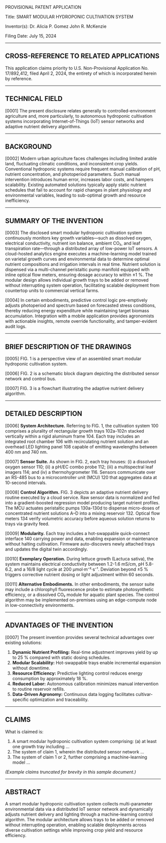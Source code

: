PROVISIONAL PATENT APPLICATION

Title: SMART MODULAR HYDROPONIC CULTIVATION SYSTEM

Inventor(s): Dr. Alicia P. Gomez
John R. McKenzie

Filing Date: July 15, 2024

---

## CROSS-REFERENCE TO RELATED APPLICATIONS

This application claims priority to U.S. Non-Provisional Application No. 17/892,412, filed April 2, 2024, the entirety of which is incorporated herein by reference.

---

## TECHNICAL FIELD

[0001] The present disclosure relates generally to controlled-environment agriculture and, more particularly, to autonomous hydroponic cultivation systems incorporating Internet-of-Things (IoT) sensor networks and adaptive nutrient delivery algorithms.

---

## BACKGROUND

[0002] Modern urban agriculture faces challenges including limited arable land, fluctuating climatic conditions, and inconsistent crop yields. Conventional hydroponic systems require frequent manual calibration of pH, nutrient concentration, and photoperiod parameters. Such manual intervention introduces human error, increases labor costs, and hampers scalability. Existing automated solutions typically apply static nutrient schedules that fail to account for rapid changes in plant physiology and environmental variables, leading to sub-optimal growth and resource inefficiency.

---

## SUMMARY OF THE INVENTION

[0003] The disclosed smart modular hydroponic cultivation system continuously monitors key growth variables—such as dissolved oxygen, electrical conductivity, nutrient ion balance, ambient CO₂, and leaf transpiration rate—through a distributed array of low-power IoT sensors. A cloud-hosted analytics engine executes a machine-learning model trained on varietal growth curves and environmental data to determine optimal nutrient compositions and irrigation intervals in real time. Nutrient solution is dispensed via a multi-channel peristaltic pump manifold equipped with inline optical flow meters, ensuring dosage accuracy to within ±1 %. The modular design allows individual growth trays to be added or removed without interrupting system operation, facilitating scalable deployment from countertop units to commercial vertical farms.

[0004] In certain embodiments, predictive control logic pre-emptively adjusts photoperiod and spectrum based on forecasted stress conditions, thereby reducing energy expenditure while maintaining target biomass accumulation. Integration with a mobile application provides agronomists with actionable insights, remote override functionality, and tamper-evident audit logs.

---

## BRIEF DESCRIPTION OF THE DRAWINGS

[0005] FIG. 1 is a perspective view of an assembled smart modular hydroponic cultivation system.

[0006] FIG. 2 is a schematic block diagram depicting the distributed sensor network and control bus.

[0007] FIG. 3 is a flowchart illustrating the adaptive nutrient delivery algorithm.

---

## DETAILED DESCRIPTION

[0006] **System Architecture.** Referring to FIG. 1, the cultivation system 100 comprises a plurality of rectangular growth trays 102a-102n stacked vertically within a rigid aluminum frame 104. Each tray includes an integrated root chamber 106 with recirculating nutrient solution and an overhead LED lighting panel 108 capable of emitting wavelengths between 400 nm and 740 nm.

[0007] **Sensor Suite.** As shown in FIG. 2, each tray houses: (i) a dissolved oxygen sensor 110; (ii) a pH/EC combo probe 112; (iii) a multispectral leaf imagers 114; and (iv) a thermohygrometer 116. Sensors communicate over an RS-485 bus to a microcontroller unit (MCU) 120 that aggregates data at 10-second intervals.

[0008] **Control Algorithm.** FIG. 3 depicts an adaptive nutrient delivery routine executed by a cloud service. Raw sensor data is normalized and fed into a gradient-boosted regression model producing target nutrient profiles. The MCU actuates peristaltic pumps 130a-130d to dispense micro-doses of concentrated nutrient solutions A–D into a mixing reservoir 132. Optical flow meters 134 verify volumetric accuracy before aqueous solution returns to trays via gravity feed.

[0009] **Modularity.** Each tray includes a hot-swappable quick-connect interface 140 carrying power and data, enabling expansion or maintenance without halting cultivation. Firmware auto-discovers newly attached trays and updates the digital twin accordingly.

[0010] **Exemplary Operation.** During lettuce growth (Lactuca sativa), the system maintains electrical conductivity between 1.2-1.6 mS/cm, pH 5.8-6.2, and a 16/8 light cycle at 200 µmol·m⁻²·s⁻¹. Deviation beyond ±5 % triggers corrective nutrient dosing or light adjustment within 60 seconds.

[0011] **Alternative Embodiments.** In other embodiments, the sensor suite may include a chlorophyll fluorescence probe to estimate photosynthetic efficiency, or a dissolved CO₂ module for aquatic plant species. The control algorithm may be implemented on-premises using an edge-compute node in low-connectivity environments.

---

## ADVANTAGES OF THE INVENTION

[0007] The present invention provides several technical advantages over existing solutions:

1. **Dynamic Nutrient Profiling:** Real-time adjustment improves yield by up to 25 % compared with static dosing schedules.
2. **Modular Scalability:** Hot-swappable trays enable incremental expansion without downtime.
3. **Resource Efficiency:** Predictive lighting control reduces energy consumption by approximately 18 %.
4. **Reduced Labor:** Autonomous calibration minimizes manual intervention to routine reservoir refills.
5. **Data-Driven Agronomy:** Continuous data logging facilitates cultivar-specific optimization and traceability.

---

## CLAIMS

What is claimed is:

1. A smart modular hydroponic cultivation system comprising: (a) at least one growth tray including …
2. The system of claim 1, wherein the distributed sensor network …
3. The system of claim 1 or 2, further comprising a machine-learning model …

*(Example claims truncated for brevity in this sample document.)*

---

## ABSTRACT

A smart modular hydroponic cultivation system collects multi-parameter environmental data via a distributed IoT sensor network and dynamically adjusts nutrient delivery and lighting through a machine-learning control algorithm. The modular architecture allows trays to be added or removed without interrupting operation, enabling scalable deployments across diverse cultivation settings while improving crop yield and resource efficiency. 